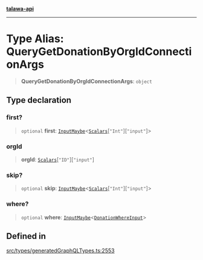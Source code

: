 [**talawa-api**](../../../README.md)

***

# Type Alias: QueryGetDonationByOrgIdConnectionArgs

> **QueryGetDonationByOrgIdConnectionArgs**: `object`

## Type declaration

### first?

> `optional` **first**: [`InputMaybe`](InputMaybe.md)\<[`Scalars`](Scalars.md)\[`"Int"`\]\[`"input"`\]\>

### orgId

> **orgId**: [`Scalars`](Scalars.md)\[`"ID"`\]\[`"input"`\]

### skip?

> `optional` **skip**: [`InputMaybe`](InputMaybe.md)\<[`Scalars`](Scalars.md)\[`"Int"`\]\[`"input"`\]\>

### where?

> `optional` **where**: [`InputMaybe`](InputMaybe.md)\<[`DonationWhereInput`](DonationWhereInput.md)\>

## Defined in

[src/types/generatedGraphQLTypes.ts:2553](https://github.com/Suyash878/talawa-api/blob/b5a9d8b4a1ea678a3d6f5b710b3721f91a3052fc/src/types/generatedGraphQLTypes.ts#L2553)
